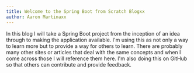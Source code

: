 ```yaml
---
title: Welcome to the Spring Boot from Scratch Blogxx
author: Aaron Martinaxx
---
```

In this blog I will take a Spring Boot project from the inception of an idea through to making the application available. I'm using this as not only a way to learn more but to provide a way for others to learn. There are probably many other sites or articles that deal with the same concepts and when I come across those I will reference them here. I'm also doing this on GitHub so that others can contribute and provide feedback.
